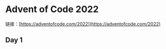 # Advent of Code 2022

链接：[https://adventofcode.com/2022](https://adventofcode.com/2022)

## Day 1

